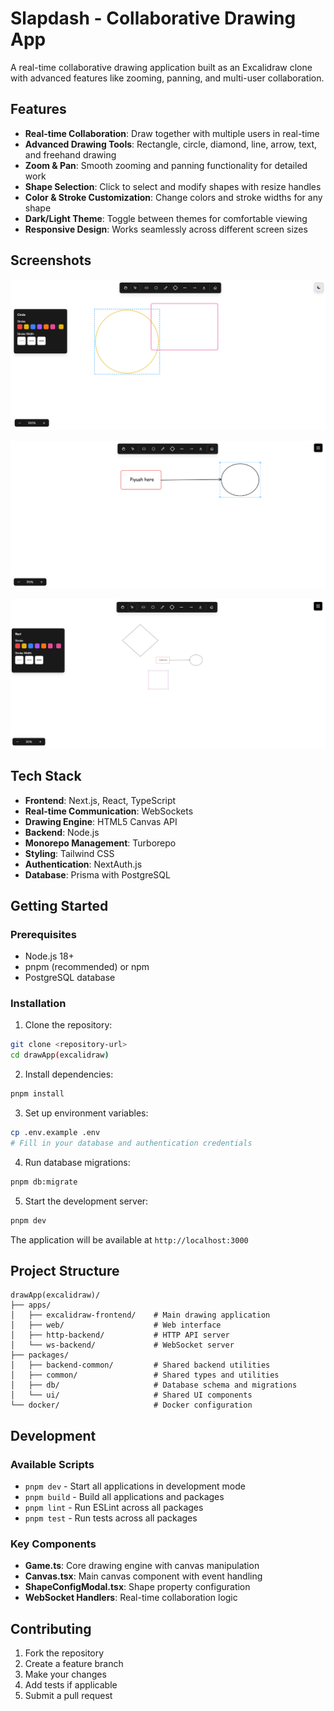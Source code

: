 # Slapdash - Collaborative Drawing App

A real-time collaborative drawing application built as an Excalidraw clone with advanced features like zooming, panning, and multi-user collaboration.

## Features

- **Real-time Collaboration**: Draw together with multiple users in real-time
- **Advanced Drawing Tools**: Rectangle, circle, diamond, line, arrow, text, and freehand drawing
- **Zoom & Pan**: Smooth zooming and panning functionality for detailed work
- **Shape Selection**: Click to select and modify shapes with resize handles
- **Color & Stroke Customization**: Change colors and stroke widths for any shape
- **Dark/Light Theme**: Toggle between themes for comfortable viewing
- **Responsive Design**: Works seamlessly across different screen sizes

## Screenshots

![Drawing Interface with Text and Shapes](./apps/excalidraw-frontend/public/image.png)

![Shape Selection and Configuration](./apps/excalidraw-frontend/public/images2.png)

![Advanced Drawing Tools](./apps/excalidraw-frontend/public/images3.png)

## Tech Stack

- **Frontend**: Next.js, React, TypeScript
- **Real-time Communication**: WebSockets
- **Drawing Engine**: HTML5 Canvas API
- **Backend**: Node.js
- **Monorepo Management**: Turborepo
- **Styling**: Tailwind CSS
- **Authentication**: NextAuth.js
- **Database**: Prisma with PostgreSQL

## Getting Started

### Prerequisites

- Node.js 18+ 
- pnpm (recommended) or npm
- PostgreSQL database

### Installation

1. Clone the repository:
```bash
git clone <repository-url>
cd drawApp(excalidraw)
```

2. Install dependencies:
```bash
pnpm install
```

3. Set up environment variables:
```bash
cp .env.example .env
# Fill in your database and authentication credentials
```

4. Run database migrations:
```bash
pnpm db:migrate
```

5. Start the development server:
```bash
pnpm dev
```

The application will be available at `http://localhost:3000`

## Project Structure

```
drawApp(excalidraw)/
├── apps/
│   ├── excalidraw-frontend/    # Main drawing application
│   ├── web/                    # Web interface
│   ├── http-backend/           # HTTP API server
│   └── ws-backend/             # WebSocket server
├── packages/
│   ├── backend-common/         # Shared backend utilities
│   ├── common/                 # Shared types and utilities
│   ├── db/                     # Database schema and migrations
│   └── ui/                     # Shared UI components
└── docker/                     # Docker configuration
```

## Development

### Available Scripts

- `pnpm dev` - Start all applications in development mode
- `pnpm build` - Build all applications and packages
- `pnpm lint` - Run ESLint across all packages
- `pnpm test` - Run tests across all packages

### Key Components

- **Game.ts**: Core drawing engine with canvas manipulation
- **Canvas.tsx**: Main canvas component with event handling
- **ShapeConfigModal.tsx**: Shape property configuration
- **WebSocket Handlers**: Real-time collaboration logic

## Contributing

1. Fork the repository
2. Create a feature branch
3. Make your changes
4. Add tests if applicable
5. Submit a pull request

